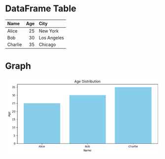 # DataFrame Table
| Name    |   Age | City        |
|:--------|------:|:------------|
| Alice   |    25 | New York    |
| Bob     |    30 | Los Angeles |
| Charlie |    35 | Chicago     |

# Graph
![Age Distribution](age_distribution.png)
